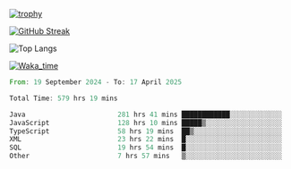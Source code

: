 <!--
**ren-joey/ren-joey** is a ✨ _special_ ✨ repository because its `README.md` (this file) appears on your GitHub profile.

Here are some ideas to get you started:

- 🔭 I’m currently working on ...
- 🌱 I’m currently learning ...
- 👯 I’m looking to collaborate on ...
- 🤔 I’m looking for help with ...
- 💬 Ask me about ...
- 📫 How to reach me: ...
- 😄 Pronouns: ...
- ⚡ Fun fact: ...
-->

[![trophy](https://github-profile-trophy.vercel.app/?username=ren-joey&theme=darkhub&column=5)](https://github.com/ren-joey)

[![GitHub Streak](https://streak-stats.demolab.com/?user=ren-joey&theme=dark)](https://github.com/ren-joey)

![Top Langs](https://github-readme-stats.vercel.app/api/top-langs?username=ren-joey&show_icons=true&layout=compact&locale=en&hide=html,CSS,scss,Pug,Twig&theme=dark)

[![Waka_time](https://github-readme-stats.vercel.app/api/wakatime?username=joeyren&theme=dark)](https://github.com/ren-joey)

<!--START_SECTION:waka-->

```rust
From: 19 September 2024 - To: 17 April 2025

Total Time: 579 hrs 19 mins

Java                       281 hrs 41 mins ████████████░░░░░░░░░░░░░   47.97 %
JavaScript                 128 hrs 10 mins █████▒░░░░░░░░░░░░░░░░░░░   21.82 %
TypeScript                 58 hrs 19 mins  ██▒░░░░░░░░░░░░░░░░░░░░░░   09.93 %
XML                        23 hrs 22 mins  █░░░░░░░░░░░░░░░░░░░░░░░░   03.98 %
SQL                        19 hrs 54 mins  █░░░░░░░░░░░░░░░░░░░░░░░░   03.39 %
Other                      7 hrs 57 mins   ▒░░░░░░░░░░░░░░░░░░░░░░░░   01.36 %
```

<!--END_SECTION:waka-->
